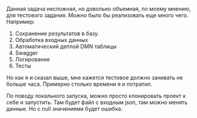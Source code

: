 Данная задача несложная, но довольно объемная, по моему мнению, для тестового задания.
Можно было бы реализовать еще много чего.
Например: 
  1. Сохранение результатов в базу.
  2. Обработка входных данных
  3. Автоматический деплой DMN таблицы
  4. Swagger
  5. Логирование
  6. Тесты
     
Но как я и сказал выше, мне кажется тестовое должно занивать не больше часа. Примерно столько времени я и потратил.

По поводу локального запуска, можно просто клонировать проект к себе и запустить.
Там будет файл с входным json, там можно менять данные. Но с null значениями будет ошибка.
